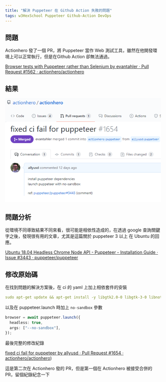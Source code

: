 ```yaml
---
title: "解決 Puppeteer 在 Github Action 失敗的問題"
tags: w3HexSchool Puppeteer Github-Action DevOps
---
```


## 問題

Actionhero 發了一個 PR，將 Puppeteer 當作 Web 測試工具，雖然在他開發環境上可以正常執行，但是在Github Action 卻無法通過。

[Browser tests with Puppeteer rather than Selenium by evantahler · Pull Request #1562 · actionhero/actionhero](https://github.com/actionhero/actionhero/pull/1562)

## 結果

![](/assets/images/2020-11-29/2020-11-29-144029.png)


## 問題分析

從環境不同導致結果不同來看，很可能是相依性造成的，在透過 google 查詢關鍵字之後，發現很有用的文章，尤其是這篇關於 puppeteer 3 以上 在 Ubuntu 的回應。

[Ubuntu 18.04 Headless Chrome Node API - Puppeteer - Installation Guide · Issue #3443 · puppeteer/puppeteer](https://github.com/puppeteer/puppeteer/issues/3443#issuecomment-629662626)

## 修改原始碼

在找到問題的解決方案後，在 ci 的 yaml 上加上相依套件的安裝

```yml
sudo apt-get update && apt-get install -y libgtk2.0-0 libgtk-3-0 libnotify-dev libgconf-2-4 libnss3 libxss1 libasound2 libxtst6 xauth xvfb libgbm-dev
```

以及在 puppeteer.launch 時加上 `no-sandbox` 參數

```ts
browser = await puppeteer.launch({
  headless: true,
  args: ["--no-sandbox"],
});
```

最後完整的修改紀錄

[fixed ci fail for puppeteer by allyusd · Pull Request #1654 · actionhero/actionhero](https://github.com/actionhero/actionhero/pull/1654))

這是第二次在 Actionhero 發的 PR，但是第一個在 Actionhero 被接受合併的 PR，留個紀錄紀念一下

